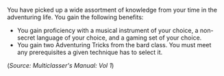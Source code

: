 You have picked up a wide assortment of knowledge from your time in the adventuring life. You gain the following benefits: 
- You gain proficiency with a musical instrument of your choice, a non-secret language of your choice, and a gaming set of your choice. 
- You gain two Adventuring Tricks from the bard class. You must meet any prerequisites a given technique has to select it.

(*Source: Multiclasser's Manual: Vol 1*)
